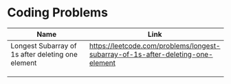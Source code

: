 # Coding Problems

<table><thead><tr><th width="340.5">Name</th><th>Link</th></tr></thead><tbody><tr><td>Longest Subarray of 1s after deleting one element</td><td><a href="https://leetcode.com/problems/longest-subarray-of-1s-after-deleting-one-element">https://leetcode.com/problems/longest-subarray-of-1s-after-deleting-one-element</a></td></tr><tr><td></td><td></td></tr><tr><td></td><td></td></tr><tr><td></td><td></td></tr></tbody></table>


